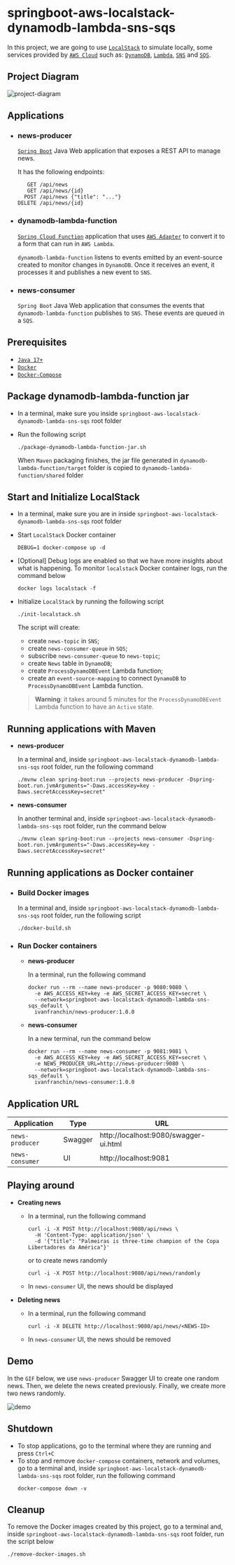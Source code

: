 # springboot-aws-localstack-dynamodb-lambda-sns-sqs

In this project, we are going to use [`LocalStack`](https://localstack.cloud/) to simulate locally, some services provided by [`AWS Cloud`](https://aws.amazon.com/) such as: [`DynamoDB`](https://aws.amazon.com/dynamodb/), [`Lambda`](https://aws.amazon.com/lambda/), [`SNS`](https://aws.amazon.com/sns/) and [`SQS`](https://aws.amazon.com/sqs/).

## Project Diagram

![project-diagram](documentation/project-diagram.jpeg)

## Applications

- ### news-producer

  [`Spring Boot`](https://docs.spring.io/spring-boot/docs/current/reference/htmlsingle/) Java Web application that exposes a REST API to manage news.

  It has the following endpoints:
  ```
     GET /api/news
     GET /api/news/{id}
    POST /api/news {"title": "..."}
  DELETE /api/news/{id}
  ```

- ### dynamodb-lambda-function

  [`Spring Cloud Function`](https://docs.spring.io/spring-cloud-function/docs/current/reference/html/spring-cloud-function.html) application that uses [`AWS Adapter`](https://docs.spring.io/spring-cloud-function/docs/current/reference/html/aws.html) to convert it to a form that can run in `AWS Lambda`.

  `dynamodb-lambda-function` listens to events emitted by an event-source created to monitor changes in `DynamoDB`. Once it receives an event, it processes it and publishes a new event to `SNS`.

- ### news-consumer

  `Spring Boot` Java Web application that consumes the events that `dynamodb-lambda-function` publishes to `SNS`. These events are queued in a `SQS`.

## Prerequisites

- [`Java 17+`](https://www.oracle.com/java/technologies/downloads/#java17)
- [`Docker`](https://www.docker.com/)
- [`Docker-Compose`](https://docs.docker.com/compose/install/)

## Package dynamodb-lambda-function jar

- In a terminal, make sure you inside `springboot-aws-localstack-dynamodb-lambda-sns-sqs` root folder

- Run the following script
  ```
  ./package-dynamodb-lambda-function-jar.sh
  ```
  When `Maven` packaging finishes, the jar file generated in `dynamodb-lambda-function/target` folder is copied to `dynamodb-lambda-function/shared` folder

## Start and Initialize LocalStack

- In a terminal, make sure you are in inside `springboot-aws-localstack-dynamodb-lambda-sns-sqs` root folder

- Start `LocalStack` Docker container
  ```
  DEBUG=1 docker-compose up -d
  ```

- \[Optional\] Debug logs are enabled so that we have more insights about what is happening. To monitor `localstack` Docker container logs, run the command below
  ```
  docker logs localstack -f
  ```

- Initialize `LocalStack` by running the following script
  ```
  ./init-localstack.sh
  ```
  The script will create:
  - create `news-topic` in `SNS`;
  - create `news-consumer-queue` in `SQS`;
  - subscribe `news-consumer-queue` to `news-topic`;
  - create `News` table in `DynamoDB`;
  - create `ProcessDynamoDBEvent` Lambda function;
  - create an `event-source-mapping` to connect `DynamoDB` to `ProcessDynamoDBEvent` Lambda function.
  
  > **Warning**: it takes around 5 minutes for the `ProcessDynamoDBEvent` Lambda function to have an `Active` state.

## Running applications with Maven

- **news-producer**

  In a terminal and, inside `springboot-aws-localstack-dynamodb-lambda-sns-sqs` root folder, run the following command
  ```
  ./mvnw clean spring-boot:run --projects news-producer -Dspring-boot.run.jvmArguments="-Daws.accessKey=key -Daws.secretAccessKey=secret"
  ```

- **news-consumer**

  In another terminal and, inside `springboot-aws-localstack-dynamodb-lambda-sns-sqs` root folder, run the command below
  ```
  ./mvnw clean spring-boot:run --projects news-consumer -Dspring-boot.run.jvmArguments="-Daws.accessKey=key -Daws.secretAccessKey=secret"
  ```

## Running applications as Docker container

- ### Build Docker images

  In a terminal and, inside `springboot-aws-localstack-dynamodb-lambda-sns-sqs` root folder, run the following script
  ```
  ./docker-build.sh
  ```

- ### Run Docker containers

  - **news-producer**

    In a terminal, run the following command
    ```
    docker run --rm --name news-producer -p 9080:9080 \
      -e AWS_ACCESS_KEY=key -e AWS_SECRET_ACCESS_KEY=secret \
      --network=springboot-aws-localstack-dynamodb-lambda-sns-sqs_default \
      ivanfranchin/news-producer:1.0.0
    ```

  - **news-consumer**

    In a new terminal, run the command below
    ```
    docker run --rm --name news-consumer -p 9081:9081 \
      -e AWS_ACCESS_KEY=key -e AWS_SECRET_ACCESS_KEY=secret \
      -e NEWS_PRODUCER_URL=http://news-producer:9080 \
      --network=springboot-aws-localstack-dynamodb-lambda-sns-sqs_default \
      ivanfranchin/news-consumer:1.0.0
    ```

## Application URL

| Application     | Type    | URL                                   |
|-----------------|---------|---------------------------------------|
| `news-producer` | Swagger | http://localhost:9080/swagger-ui.html |
| `news-consumer` | UI      | http://localhost:9081                 |

## Playing around

- **Creating news**

  - In a terminal, run the following command
    ```
    curl -i -X POST http://localhost:9080/api/news \
      -H 'Content-Type: application/json' \
      -d '{"title": "Palmeiras is three-time champion of the Copa Libertadores da América"}'
    ```

    or to create news randomly
    ```
    curl -i -X POST http://localhost:9080/api/news/randomly
    ```

  - In `news-consumer` UI, the news should be displayed

- **Deleting news**

  - In a terminal, run the following command
    ```
    curl -i -X DELETE http://localhost:9080/api/news/<NEWS-ID>
    ```

  - In `news-consumer` UI, the news should be removed

## Demo

In the `GIF` below, we use `news-producer` Swagger UI to create one random news. Then, we delete the news created previously. Finally, we create more two news randomly.

![demo](documentation/demo.gif)

## Shutdown

- To stop applications, go to the terminal where they are running and press `Ctrl+C`
- To stop and remove `docker-compose` containers, network and volumes, go to a terminal and, inside `springboot-aws-localstack-dynamodb-lambda-sns-sqs` root folder, run the following command
  ```
  docker-compose down -v
  ```

## Cleanup

To remove the Docker images created by this project, go to a terminal and, inside `springboot-aws-localstack-dynamodb-lambda-sns-sqs` root folder, run the script below
```
./remove-docker-images.sh
```
